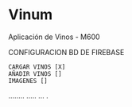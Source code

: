# Vinum
Aplicación de Vinos - M600

CONFIGURACION BD DE FIREBASE

	CARGAR VINOS [X]
	AÑADIR VINOS []
	IMAGENES []

  ........
  .....
  ...
  .

